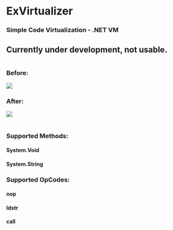 # ExVirtualizer 
### Simple Code Virtualization - .NET VM
## Currently under development, not usable.

#
### Before:
![](https://cdn.discordapp.com/attachments/1139982456204841003/1179802912583589979/before.png)

### After:
![](https://cdn.discordapp.com/attachments/1139982456204841003/1179804320481423400/after.png)

#

### Supported Methods:
#### System.Void
#### System.String

### Supported OpCodes:
#### nop
#### ldstr
#### call

